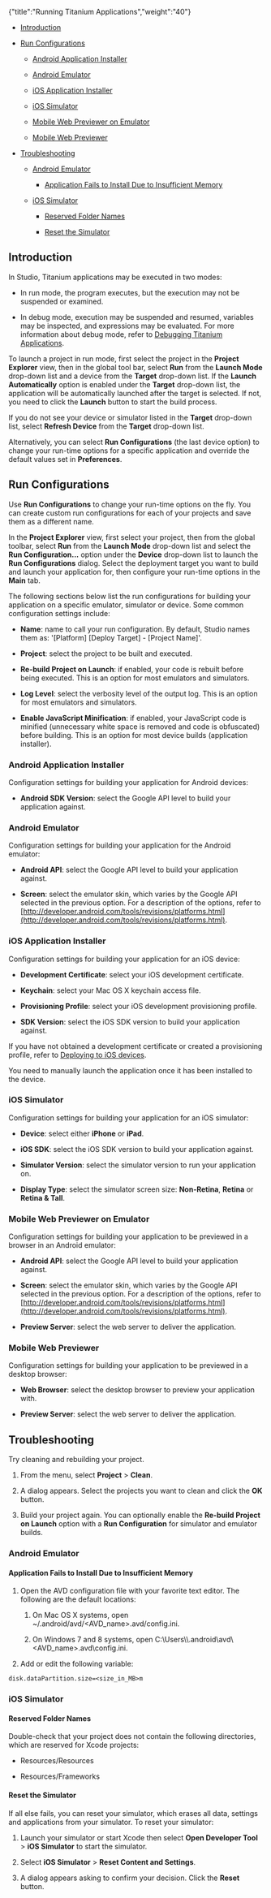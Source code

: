 {"title":"Running Titanium Applications","weight":"40"}

* [Introduction](#introduction)

* [Run Configurations](#run-configurations)

    * [Android Application Installer](#android-application-installer)

    * [Android Emulator](#android-emulator)

    * [iOS Application Installer](#ios-application-installer)

    * [iOS Simulator](#ios-simulator)

    * [Mobile Web Previewer on Emulator](#mobile-web-previewer-on-emulator)

    * [Mobile Web Previewer](#mobile-web-previewer)

* [Troubleshooting](#troubleshooting)

    * [Android Emulator](#android-emulator)

        * [Application Fails to Install Due to Insufficient Memory](#application-fails-to-install-due-to-insufficient-memory)

    * [iOS Simulator](#ios-simulator)

        * [Reserved Folder Names](#reserved-folder-names)

        * [Reset the Simulator](#reset-the-simulator)

## Introduction

In Studio, Titanium applications may be executed in two modes:

* In run mode, the program executes, but the execution may not be suspended or examined.

* In debug mode, execution may be suspended and resumed, variables may be inspected, and expressions may be evaluated. For more information about debug mode, refer to [Debugging Titanium Applications](/docs/appc/Axway_Appcelerator_Studio/Axway_Appcelerator_Studio_Guide/Titanium_Development/Debugging_Titanium_Applications/).

To launch a project in run mode, first select the project in the **Project Explorer** view, then in the global tool bar, select **Run** from the **Launch Mode** drop-down list and a device from the **Target** drop-down list. If the **Launch Automatically** option is enabled under the **Target** drop-down list, the application will be automatically launched after the target is selected. If not, you need to click the **Launch** button to start the build process.

If you do not see your device or simulator listed in the **Target** drop-down list, select **Refresh Device** from the **Target** drop-down list.

Alternatively, you can select **Run Configurations** (the last device option) to change your run-time options for a specific application and override the default values set in **Preferences**.

## Run Configurations

Use **Run Configurations** to change your run-time options on the fly. You can create custom run configurations for each of your projects and save them as a different name.

In the **Project Explorer** view, first select your project, then from the global toolbar, select **Run** from the **Launch Mode** drop-down list and select the **Run Configuration...** option under the **Device** drop-down list  to launch the **Run Configurations** dialog. Select the deployment target you want to build and launch your application for, then configure your run-time options in the **Main** tab.

The following sections below list the run configurations for building your application on a specific emulator, simulator or device. Some common configuration settings include:

* **Name**: name to call your run configuration. By default, Studio names them as: '\[Platform\] \[Deploy Target\] - \[Project Name\]'.

* **Project**: select the project to be built and executed.

* **Re-build Project on Launch**: if enabled, your code is rebuilt before being executed. This is an option for most emulators and simulators.

* **Log Level**: select the verbosity level of the output log. This is an option for most emulators and simulators.

* **Enable JavaScript Minification**: if enabled, your JavaScript code is minified (unnecessary white space is removed and code is obfuscated) before building. This is an option for most device builds (application installer).

### Android Application Installer

Configuration settings for building your application for Android devices:

* **Android SDK Version**: select the Google API level to build your application against.

### Android Emulator

Configuration settings for building your application for the Android emulator:

* **Android API**: select the Google API level to build your application against.

* **Screen**: select the emulator skin, which varies by the Google API selected in the previous option. For a description of the options, refer to [http://developer.android.com/tools/revisions/platforms.html](http://developer.android.com/tools/revisions/platforms.html).

### iOS Application Installer

Configuration settings for building your application for an iOS device:

* **Development Certificate**: select your iOS development certificate.

* **Keychain**: select your Mac OS X keychain access file.

* **Provisioning Profile**: select your iOS development provisioning profile.

* **SDK Version**: select the iOS SDK version to build your application against.

If you have not obtained a development certificate or created a provisioning profile, refer to [Deploying to iOS devices](/docs/appc/Titanium_SDK/Titanium_SDK_Guide/Preparing_for_Distribution/Deploying_to_iOS_devices/).

You need to manually launch the application once it has been installed to the device.

### iOS Simulator

Configuration settings for building your application for an iOS simulator:

* **Device**: select either **iPhone** or **iPad**.

* **iOS SDK**: select the iOS SDK version to build your application against.

* **Simulator Version**: select the simulator version to run your application on.

* **Display Type**: select the simulator screen size: **Non-Retina**, **Retina** or **Retina & Tall**.

### Mobile Web Previewer on Emulator

Configuration settings for building your application to be previewed in a browser in an Android emulator:

* **Android API**: select the Google API level to build your application against.

* **Screen**: select the emulator skin, which varies by the Google API selected in the previous option. For a description of the options, refer to [http://developer.android.com/tools/revisions/platforms.html](http://developer.android.com/tools/revisions/platforms.html).

* **Preview Server**: select the web server to deliver the application.

### Mobile Web Previewer

Configuration settings for building your application to be previewed in a desktop browser:

* **Web Browser**: select the desktop browser to preview your application with.

* **Preview Server**: select the web server to deliver the application.

## Troubleshooting

Try cleaning and rebuilding your project.

1. From the menu, select **Project** > **Clean**.

2. A dialog appears. Select the projects you want to clean and click the **OK** button.

3. Build your project again. You can optionally enable the **Re-build Project on Launch** option with a **Run Configuration** for simulator and emulator builds.

### Android Emulator

#### Application Fails to Install Due to Insufficient Memory

1. Open the AVD configuration file with your favorite text editor. The following are the default locations:

    1. On Mac OS X systems, open ~/.android/avd/<AVD\_name>.avd/config.ini.

    2. On Windows 7 and 8 systems, open C:\\Users\\<user>\\.android\\avd\\<AVD\_name>.avd\\config.ini.

2. Add or edit the following variable:

`disk.dataPartition.size=<size_in_MB>m`

### iOS Simulator

#### Reserved Folder Names

Double-check that your project does not contain the following directories, which are reserved for Xcode projects:

* Resources/Resources

* Resources/Frameworks

#### Reset the Simulator

If all else fails, you can reset your simulator, which erases all data, settings and applications from your simulator. To reset your simulator:

1. Launch your simulator or start Xcode then select **Open Developer Tool** > **iOS Simulator** to start the simulator.

2. Select **iOS Simulator** > **Reset Content and Settings**.

3. A dialog appears asking to confirm your decision. Click the **Reset** button.
